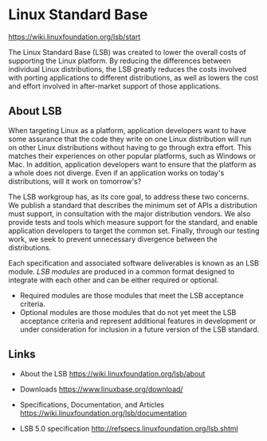 # Linux Standard Base

https://wiki.linuxfoundation.org/lsb/start

The Linux Standard Base (LSB) was created to lower the overall costs of supporting the Linux platform. By reducing the differences between individual Linux distributions, the LSB greatly reduces the costs involved with porting applications to different distributions, as well as lowers the cost and effort involved in after-market support of those applications.

## About LSB

When targeting Linux as a platform, application developers want to have some assurance that the code they write on one Linux distribution will run on other Linux distributions without having to go through extra effort. This matches their experiences on other popular platforms, such as Windows or Mac. In addition, application developers want to ensure that the platform as a whole does not diverge. Even if an application works on today's distributions, will it work on tomorrow's?

The LSB workgroup has, as its core goal, to address these two concerns. We publish a standard that describes the minimum set of APIs a distribution must support, in consultation with the major distribution vendors. We also provide tests and tools which measure support for the standard, and enable application developers to target the common set. Finally, through our testing work, we seek to prevent unnecessary divergence between the distributions.

Each specification and associated software deliverables is known as an LSB module. *LSB modules* are produced in a common format designed to integrate with each other and can be either required or optional.
* Required modules are those modules that meet the LSB acceptance criteria.
* Optional modules are those modules that do not yet meet the LSB acceptance criteria and represent additional features in development or under consideration for inclusion in a future version of the LSB standard.


## Links

* About the LSB
https://wiki.linuxfoundation.org/lsb/about

* Downloads
https://www.linuxbase.org/download/

* Specifications, Documentation, and Articles
https://wiki.linuxfoundation.org/lsb/documentation

* LSB 5.0 specification
http://refspecs.linuxfoundation.org/lsb.shtml
